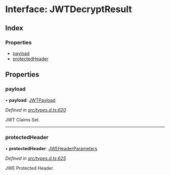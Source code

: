 # Interface: JWTDecryptResult

## Index

### Properties

* [payload](_types_d_.jwtdecryptresult.md#payload)
* [protectedHeader](_types_d_.jwtdecryptresult.md#protectedheader)

## Properties

### payload

•  **payload**: [JWTPayload](_types_d_.jwtpayload.md)

*Defined in [src/types.d.ts:620](https://github.com/panva/jose/blob/v3.5.4/src/types.d.ts#L620)*

JWT Claims Set.

___

### protectedHeader

•  **protectedHeader**: [JWEHeaderParameters](_types_d_.jweheaderparameters.md)

*Defined in [src/types.d.ts:625](https://github.com/panva/jose/blob/v3.5.4/src/types.d.ts#L625)*

JWE Protected Header.
